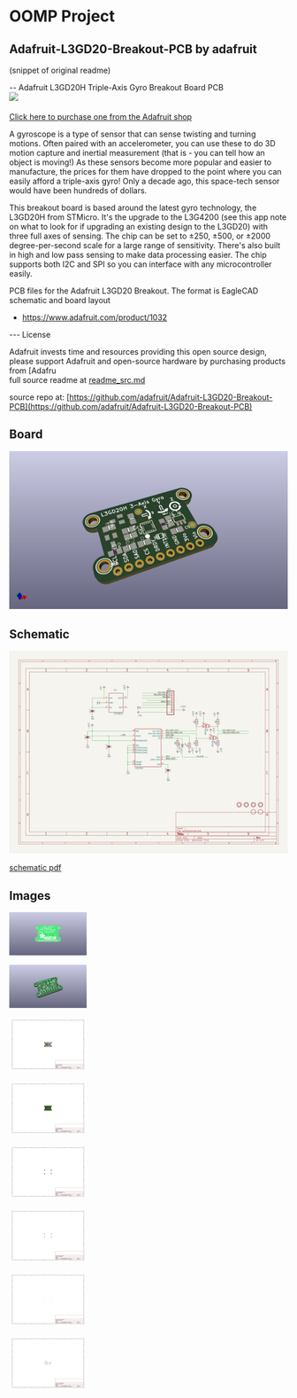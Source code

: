 # OOMP Project  
## Adafruit-L3GD20-Breakout-PCB  by adafruit  
  
(snippet of original readme)  
  
-- Adafruit L3GD20H Triple-Axis Gyro Breakout Board PCB  
<a href="http://www.adafruit.com/products/1032"><img src="assets/image.jpg?raw=true" width="500px"><br/>  
Click here to purchase one from the Adafruit shop</a>  
  
A gyroscope is a type of sensor that can sense twisting and turning motions. Often paired with an accelerometer, you can use these to do 3D motion capture and inertial measurement (that is - you can tell how an object is moving!) As these sensors become more popular and easier to manufacture, the prices for them have dropped to the point where you can easily afford a triple-axis gyro! Only a decade ago, this space-tech sensor would have been hundreds of dollars.  
  
This breakout board is based around the latest gyro technology, the L3GD20H from STMicro. It's the upgrade to the L3G4200 (see this app note on what to look for if upgrading an existing design to the L3GD20) with three full axes of sensing. The chip can be set to ±250, ±500, or ±2000 degree-per-second scale for a large range of sensitivity. There's also built in high and low pass sensing to make data processing easier. The chip supports both I2C and SPI so you can interface with any microcontroller easily.  
  
PCB files for the Adafruit L3GD20 Breakout. The format is EagleCAD schematic and board layout  
- https://www.adafruit.com/product/1032  
  
--- License  
  
Adafruit invests time and resources providing this open source design, please support Adafruit and open-source hardware by purchasing products from [Adafru  
  full source readme at [readme_src.md](readme_src.md)  
  
source repo at: [https://github.com/adafruit/Adafruit-L3GD20-Breakout-PCB](https://github.com/adafruit/Adafruit-L3GD20-Breakout-PCB)  
## Board  
  
[![working_3d.png](working_3d_600.png)](working_3d.png)  
## Schematic  
  
[![working_schematic.png](working_schematic_600.png)](working_schematic.png)  
  
[schematic pdf](working_schematic.pdf)  
## Images  
  
[![working_3D_bottom.png](working_3D_bottom_140.png)](working_3D_bottom.png)  
  
[![working_3D_top.png](working_3D_top_140.png)](working_3D_top.png)  
  
[![working_assembly_page_01.png](working_assembly_page_01_140.png)](working_assembly_page_01.png)  
  
[![working_assembly_page_02.png](working_assembly_page_02_140.png)](working_assembly_page_02.png)  
  
[![working_assembly_page_03.png](working_assembly_page_03_140.png)](working_assembly_page_03.png)  
  
[![working_assembly_page_04.png](working_assembly_page_04_140.png)](working_assembly_page_04.png)  
  
[![working_assembly_page_05.png](working_assembly_page_05_140.png)](working_assembly_page_05.png)  
  
[![working_assembly_page_06.png](working_assembly_page_06_140.png)](working_assembly_page_06.png)  
